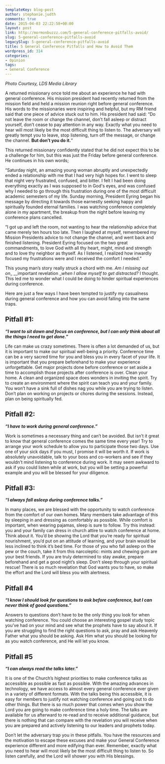 ```yaml
---
templateKey: blog-post
author: stephanie.judth
comments: true
date: 2015-04-03 22:22:58+00:00
layout: post
link: http://mormonbuzzz.com/5-general-conference-pitfalls-avoid/
slug: 5-general-conference-pitfalls-avoid
legacySlug: 5-general-conference-pitfalls-avoid
title: 5 General Conference Pitfalls and How to Avoid Them
wordpress_id: 314
categories:
- Opinion
tags:
- General Conference
---
```


_Photo Courtesy, LDS Media Library_

A returned missionary once told me about an experience he had with general conference. His mission president had recently returned from the mission field and held a mission reunion right before general conference. His words to the missionaries were inspiring and helpful, but my RM friend said that one piece of advice stuck out to him. His president had said: “Do not leave the room or change the channel, don’t fall asleep or distract yourself, don’t cease to pay attention in any way. Exactly what you need to hear will most likely be the most difficult thing to listen to. The adversary will greatly tempt you to leave, stop listening, turn off the message, or change the channel. **But don’t you do it.**”

This returned missionary confidently stated that he did not expect this to be a challenge for him, but this was just the Friday before general conference. He continues in his own words;

“Saturday night, an amazing young woman abruptly and unexpectedly ended a relationship with me that I had very high hopes for. I went to sleep that night very frustrated, confused, and bitter. I felt I had been doing everything exactly as I was supposed to in God's eyes, and was confused why I needed to go through this frustration during one of the most difficult academic semesters of my life. Sunday morning, President Eyring began his message by directing it towards those earnestly seeking happy and spiritually founded eternal families. I was watching conference completely alone in my apartment, the breakup from the night before leaving my conference plans cancelled.

“I got up and left the room, not wanting to hear the relationship advice that came merely ten hours too late. Then I laughed at myself, remembered my Mission Presidents advice to not change the channel, and went back and finished listening. President Eyring focused on the two great commandments, to love God with all thy heart, might, mind and strength and to love thy neighbor as thyself. As I listened, I realized how inwardly focused my frustrations were and I received the comfort I needed.”

This young man’s story really struck a chord with me. _Am I missing out on__ __important revelation __when I allow myself to get distracted?_ I thought. This led me to wonder what I could be doing to hinder spiritual experiences during conference.

Here are just a few ways I have been tempted to justify my casualness during general conference and how you can avoid falling into the same traps.


## Pitfall #1:


_**“I want to sit down and focus on conference, but I can only think about all the things I need to get done.”**_

Life can make us crazy sometimes. There is often a lot demanded of us, but it is important to make our spiritual well-being a priority. Conference time can be a very sacred time for you and bless you in every facet of your life. It is important that you prepare beforehand to make your experience unforgettable. Get major projects done before conference or set aside a time to accomplish those projects after conference is over. Clean your home. A clean and organized space does wonders in inviting the spirit. Try to create an environment where the spirit can teach you and your family. You won’t have a sink full of dishes nag you while you are trying to listen. Don’t plan on working on projects or chores during the sessions. Instead, plan on being spiritually fed.


## Pitfall #2:


_**“I have to work during general conference.”**_

Work is sometimes a necessary thing and can’t be avoided. But isn’t it great to know that general conference comes the same time every year! Try to arrange your work schedule to allow you to participate those two days. Use one of your sick days if you must, I promise it will be worth it. If work is absolutely unavoidable, talk to your boss and co-workers and see if they wouldn’t mind listening to conference during work. It may seem awkward to ask if you could listen while at work, but you will be setting a powerful example and you will be blessed for your diligence.


## Pitfall #3:


_**“I always fall asleep during conference talks.”**_

In many places, we are blessed with the opportunity to watch conference from the comfort of our own homes. Many members take advantage of this by sleeping in and dressing as comfortably as possible. While comfort is important, when wearing pajamas, sleep is sure to follow. Try this instead: you and your family can dress in church attire to watch conference at home. Think about it. You’d be showing the Lord that you’re ready for spiritual nourishment, you’d put on an attitude of learning, and your brain would be less inclined to think it’s bed time. For those of you who fall asleep on the pew or the couch, take it from this narcoleptic: mints and chewing gum are your best friends. If you are truly determined to stay awake, prepare beforehand and get a good night’s sleep. Don’t sleep through your spiritual rescue! There is so much revelation that God wants you to have, so make the effort and the Lord will bless you with alertness.


## Pitfall #4


_**“I know I should look for questions to ask before conference, but I can never think of good questions.”**_

Answers to questions don’t have to be the only thing you look for when watching conference. You could choose an interesting gospel study topic you’ve had on your mind and see what the prophets have to say about it. If you are struggling to find the right questions to ask, pray and ask Heavenly Father what you should be asking. Ask Him what you should be looking for as you watch conference, and He will let you know.


## Pitfall #5


_**“I can always read the talks later.”**_

It is one of the Church’s highest priorities to make conference talks as accessible as possible as fast as possible. With the amazing advances in technology, we have access to almost every general conference ever given in a variety of different formats. With the talks being this accessible, it is easy for members to justify not watching conference and going out to do other things. But there is so much power that comes when you show the Lord you are going to make conference time a holy time. The talks are available for us afterward to re-read and to receive additional guidance, but there is nothing that can compare with the revelation you will receive when you are prepared and actively listening to our leaders and prophets today.

Don’t let the adversary trap you in these pitfalls. You have the resources and the motivation to escape these excuses and make your General Conference experience different and more edifying than ever. Remember, exactly what you need to hear will most likely be the most difficult thing to listen to. So listen carefully, and the Lord will shower you with His blessings.
